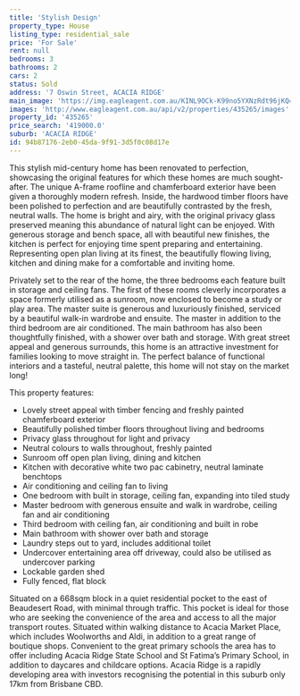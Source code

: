 ```yaml
---
title: 'Stylish Design'
property_type: House
listing_type: residential_sale
price: 'For Sale'
rent: null
bedrooms: 3
bathrooms: 2
cars: 2
status: Sold
address: '7 Oswin Street, ACACIA RIDGE'
main_image: 'https://img.eagleagent.com.au/KINL9OCk-K99no5YXNzRdt96jKQ=/1280x854/smart/https://s3-us-west-2.amazonaws.com/eagleagent-orig/images/6822433/130105822-image-M.jpg'
images: 'http://www.eagleagent.com.au/api/v2/properties/435265/images'
property_id: '435265'
price_search: '419000.0'
suburb: 'ACACIA RIDGE'
id: 94b87176-2eb0-45da-9f91-3d5f0c08d17e
---
```

This stylish mid-century home has been renovated to perfection, showcasing the original features for which these homes are much sought-after. The unique A-frame roofline and chamferboard exterior have been given a thoroughly modern refresh. Inside, the hardwood timber floors have been polished to perfection and are beautifully contrasted by the fresh, neutral walls. The home is bright and airy, with the original privacy glass preserved meaning this abundance of natural light can be enjoyed. With generous storage and bench space, all with beautiful new finishes, the kitchen is perfect for enjoying time spent preparing and entertaining. Representing open plan living at its finest, the beautifully flowing living, kitchen and dining make for a comfortable and inviting home.

Privately set to the rear of the home, the three bedrooms each feature built in storage and ceiling fans. The first of these rooms cleverly incorporates a space formerly utilised as a sunroom, now enclosed to become a study or play area. The master suite is generous and luxuriously finished, serviced by a beautiful walk-in wardrobe and ensuite. The master in addition to the third bedroom are air conditioned. The main bathroom has also been thoughtfully finished, with a shower over bath and storage. With great street appeal and generous surrounds, this home is an attractive investment for families looking to move straight in. The perfect balance of functional interiors and a tasteful, neutral palette, this home will not stay on the market long!

This property features:

*  Lovely street appeal with timber fencing and freshly painted chamferboard exterior
*  Beautifully polished timber floors throughout living and bedrooms
*  Privacy glass throughout for light and privacy
*  Neutral colours to walls throughout, freshly painted
*  Sunroom off open plan living, dining and kitchen
*  Kitchen with decorative white two pac cabinetry, neutral laminate benchtops
*  Air conditioning and ceiling fan to living
*  One bedroom with built in storage, ceiling fan, expanding into tiled study
*  Master bedroom with generous ensuite and walk in wardrobe, ceiling fan and air conditioning
*  Third bedroom with ceiling fan, air conditioning and built in robe
*  Main bathroom with shower over bath and storage
*  Laundry steps out to yard, includes additional toilet
*  Undercover entertaining area off driveway, could also be utilised as undercover parking
*  Lockable garden shed
*  Fully fenced, flat block

Situated on a 668sqm block in a quiet residential pocket to the east of Beaudesert Road, with minimal through traffic. This pocket is ideal for those who are seeking the convenience of the area and access to all the major transport routes. Situated within walking distance to Acacia Market Place, which includes Woolworths and Aldi, in addition to a great range of boutique shops. Convenient to the great primary schools the area has to offer including Acacia Ridge State School and St Fatima’s Primary School, in addition to daycares and childcare options. Acacia Ridge is a rapidly developing area with investors recognising the potential in this suburb only 17km from Brisbane CBD.